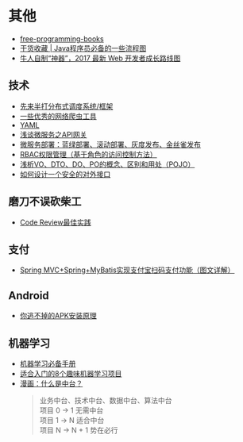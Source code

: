 # 其他
* [free-programming-books](https://github.com/EbookFoundation/free-programming-books/blob/master/free-programming-books-zh.md)
* [干货收藏 | Java程序员必备的一些流程图](https://mp.weixin.qq.com/s/oTE_hbJtI_n6XTx9jj8w9A)
* [牛人自制“神器”，2017 最新 Web 开发者成长路线图](https://www.oschina.net/news/82966/web-developer-roadmap-in-2017?winzoom=1)

## 技术
* [先来半打分布式调度系统/框架](https://my.oschina.net/gitosc/blog/894187)
* [一些优秀的网络爬虫工具](https://my.oschina.net/gitosc/blog/880554)
* [YAML](http://www.ruanyifeng.com/blog/2016/07/yaml.html?f=tt)
* [浅谈微服务之API网关](https://cloud.tencent.com/developer/news/257354)
* [微服务部署：蓝绿部署、滚动部署、灰度发布、金丝雀发布](https://www.jianshu.com/p/022685baba7d)
* [RBAC权限管理（基于角色的访问控制方法）](https://my.oschina.net/zjllovecode/blog/1601002)
* [浅析VO、DTO、DO、PO的概念、区别和用处（POJO）](https://www.cnblogs.com/qixuejia/p/4390086.html)
* [如何设计一个安全的对外接口](https://my.oschina.net/OutOfMemory/blog/3131916)

## 磨刀不误砍柴工
* [Code Review最佳实践](https://www.cnblogs.com/dotey/p/11216430.html)

## 支付
* [Spring MVC+Spring+MyBatis实现支付宝扫码支付功能（图文详解）](https://mp.weixin.qq.com/s?__biz=MzU0MzQ5MDA0Mw==&mid=2247488039&idx=1&sn=9bb5ba8db210fabf0871e9997152984d)

## Android
* [你逃不掉的APK安装原理](https://www.jianshu.com/p/d2a550a953e0)

## 机器学习
* [机器学习必备手册](https://yq.aliyun.com/articles/221644?utm_content=m_33150)
* [适合入门的8个趣味机器学习项目](https://yq.aliyun.com/articles/221708?utm_content=m_33352)
* [漫画：什么是中台？](https://mp.weixin.qq.com/s?__biz=MzIxMjE5MTE1Nw==&mid=2653199744&idx=1&sn=dceaa1a3b68277471985489fb9afebba)
  > 业务中台、技术中台、数据中台、算法中台  
  项目 0 -> 1 无需中台  
  项目 1 -> N 适合中台  
  项目 N -> N + 1 势在必行